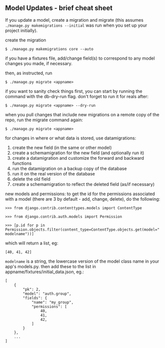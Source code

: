 ## Model Updates - brief cheat sheet

If you update a model, create a migration and migrate (this assumes
`./manage.py makemigrations --initial` was run when you set up your project
initially).

create the migration

`$ ./manage.py makemigrations core --auto`

if you have a fixtures file, add/change field(s) to correspond to any model
changes you made, if necessary.

then, as instructed, run

`$ ./manage.py migrate <appname>`

if you want to sanity check things first, you can start by running the command
with the db-dry-run flag. don't forget to run it for reals after:

`$ ./manage.py migrate <appname> --dry-run`

when you pull changes that include new migrations on a remote copy of the repo, run the migrate command again:

`$ ./manage.py migrate <appname>`

for changes in where or what data is stored, use datamigrations:

1. create the new field (in the same or other model)
2. create a schemamigration for the new field (and optionally run it)
3. create a datamigration and customize the forward and backward functions
4. run the datamigration on a backup copy of the database
5. run it on the real version of the database
6. delete the old field
7. create a schemamigration to reflect the deleted field (as/if necessary)

new models and permissions: to get the id for the permissions associated with a model (there are 3 by default - add, change, delete), do the following:

`>>> from django.contrib.contenttypes.models import ContentType`

`>>> from django.contrib.auth.models import Permission`

`>>> [p.id for p in Permission.objects.filter(content_type=ContentType.objects.get(model="modelname"))]`

which will return a list, eg:

`[40, 41, 42]`

`modelname` is a string, the lowercase version of the model class name in your app's models.py. then add these to the list in appname/fixtures/initial_data.json, eg.:

```
[
    {
        "pk": 2,
        "model": "auth.group",
        "fields": {
            "name": "my_group",
            "permissions": [
                40,
                41,
                42,
            ]
        }
    },
    ...
]
```


